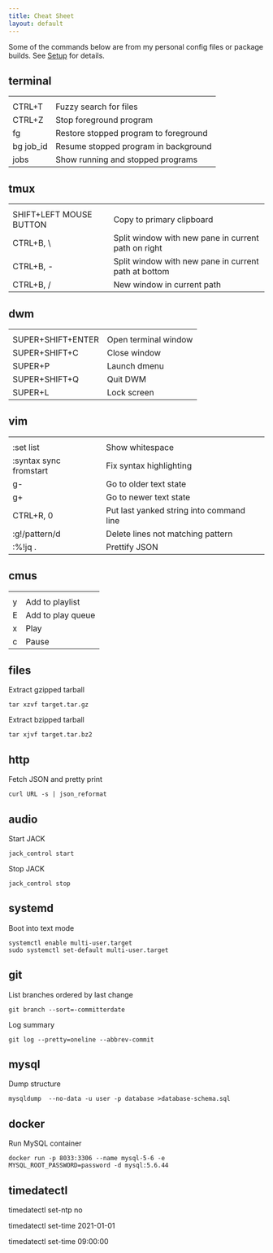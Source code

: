 ```yaml
---
title: Cheat Sheet
layout: default
---
```


Some of the commands below are from my personal config files or package builds.
See [Setup](/setup) for details.

terminal
--------

<table class="key-binding">
  <tr><th></th><th></th></tr>
  <tr><td>CTRL+T</td><td>Fuzzy search for files</td></tr>
  <tr><td>CTRL+Z</td><td>Stop foreground program</td></tr>
  <tr><td>fg</td><td>Restore stopped program to foreground</td></tr>
  <tr><td>bg job_id</td><td>Resume stopped program in background</td></tr>
  <tr><td>jobs</td><td>Show running and stopped programs</td></tr>
</table>

tmux
----

<table class="key-binding">
  <tr><th></th><th></th></tr>
  <tr><td>SHIFT+LEFT MOUSE BUTTON</td><td>Copy to primary clipboard</td></tr>
  <tr><td>CTRL+B, \</td><td>Split window with new pane in current path on right</td></tr>
  <tr><td>CTRL+B, -</td><td>Split window with new pane in current path at bottom</td></tr>
  <tr><td>CTRL+B, /</td><td>New window in current path</td></tr>
</table>

dwm
---

<table class="key-binding">
  <tr><th></th><th></th></tr>
  <tr><td>SUPER+SHIFT+ENTER</td><td>Open terminal window</td></tr>
  <tr><td>SUPER+SHIFT+C</td><td>Close window</td></tr>
  <tr><td>SUPER+P</td><td>Launch dmenu</td></tr>
  <tr><td>SUPER+SHIFT+Q</td><td>Quit DWM</td></tr>
  <tr><td>SUPER+L</td><td>Lock screen</td></tr>
</table>

vim
---

<table class="key-binding">
  <tr><th></th><th></th></tr>
  <tr><td>:set list</td><td>Show whitespace</td></tr>
  <tr><td>:syntax sync fromstart</td><td>Fix syntax highlighting</td></tr>
  <tr><td>g-</td><td>Go to older text state</td></tr>
  <tr><td>g+</td><td>Go to newer text state</td></tr>
  <tr><td>CTRL+R, 0</td><td>Put last yanked string into command line</td></tr>
  <tr><td>:g!/pattern/d</td><td>Delete lines not matching pattern</td></tr>
  <tr><td>:%!jq .</td><td>Prettify JSON</td></tr>
</table>

cmus
----

<table class="key-binding">
  <tr><th></th><th></th></tr>
  <tr><td>y</td><td>Add to playlist</td></tr>
  <tr><td>E</td><td>Add to play queue</td></tr>
  <tr><td>x</td><td>Play</td></tr>
  <tr><td>c</td><td>Pause</td></tr>
</table>

files
-----

Extract gzipped tarball

    tar xzvf target.tar.gz

Extract bzipped tarball

    tar xjvf target.tar.bz2

http
----

Fetch JSON and pretty print

    curl URL -s | json_reformat

audio
-----

Start JACK

    jack_control start

Stop JACK

    jack_control stop

systemd
-------

Boot into text mode

    systemctl enable multi-user.target
    sudo systemctl set-default multi-user.target

git
---

List branches ordered by last change

    git branch --sort=-committerdate

Log summary

    git log --pretty=oneline --abbrev-commit

mysql
-----

Dump structure

    mysqldump  --no-data -u user -p database >database-schema.sql

docker
------

Run MySQL container

    docker run -p 8033:3306 --name mysql-5-6 -e MYSQL_ROOT_PASSWORD=password -d mysql:5.6.44

timedatectl
-----------

  timedatectl set-ntp no

  timedatectl set-time 2021-01-01

  timedatectl set-time 09:00:00

